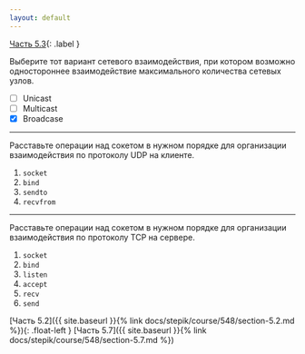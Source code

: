 ```yaml
---
layout: default
---
```


<span>[Часть 5.3](){: .label }</span>

Выберите тот вариант сетевого взаимодействия, при котором возможно одностороннее взаимодействие
максимального количества сетевых узлов.

- [ ] Unicast
- [ ] Multicast
- [x] Broadcase

---

Расставьте операции над сокетом в нужном порядке для организации взаимодействия 
по протоколу UDP на клиенте.

1. `socket`
2. `bind`
3. `sendto`
4. `recvfrom`

---

Расставьте операции над сокетом в нужном порядке для организации взаимодействия
по протоколу TCP на сервере.

1. `socket`
2. `bind`
3. `listen`
4. `accept`
5. `recv`
6. `send`

<span class="d-block text-right">
  [Часть 5.2]({{ site.baseurl }}{% link docs/stepik/course/548/section-5.2.md %}){: .float-left }
  [Часть 5.7]({{ site.baseurl }}{% link docs/stepik/course/548/section-5.7.md %})
</span>